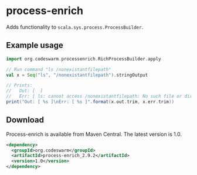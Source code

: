 process-enrich
==============

Adds functionality to `scala.sys.process.ProcessBuilder`.

Example usage
--------------

```scala
import org.codeswarm.processenrich.RichProcessBuilder.apply

// Run command "ls /nonexistantfilepath"
val x = Seq("ls", "/nonexistantfilepath").stringOutput

// Prints:
//   Out: [  ]
//   Err: [ ls: cannot access /nonexistantfilepath: No such file or directory ]
print("Out: [ %s ]\nErr: [ %s ]".format(x.out.trim, x.err.trim))
```

Download
--------

Process-enrich is available from Maven Central.
The latest version is 1.0.

```xml
<dependency>
  <groupId>org.codeswarm</groupId>
  <artifactId>process-enrich_2.9.2</artifactId>
  <version>1.0</version>
</dependency>
```


